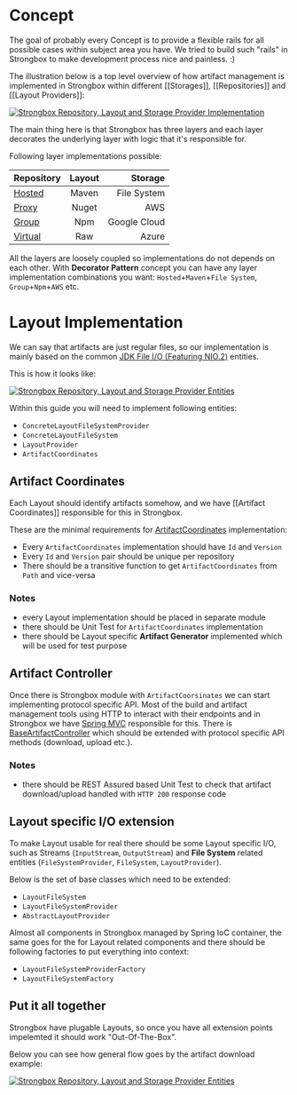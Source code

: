# Concept
The goal of probably every Concept is to provide a flexible rails for all possible cases within subject area you have. We tried to build such "rails" in Strongbox to make development process nice and painless. :)

The illustration below is a top level overview of how artifact management is implemented in Strongbox within different [[Storages]], [[Repositories]] and [[Layout Providers]]:

[![Strongbox Repository, Layout and Storage Provider Implementation](https://github.com/strongbox/strongbox/wiki/resources/images/layout/Strongbox%20Repository%20Layout%20-%20Concept.png)](https://github.com/strongbox/strongbox/wiki/resources/images/layout/Strongbox%20Repository%20Layout%20-%20Concept.png)

The main thing here is that Strongbox has three layers and each layer decorates the underlying layer with logic that it's responsible for.

Following layer implementations possible:

| Repository                      | Layout | Storage      |
| --------------------------------|:------:| ------------:|
| [Hosted](Repositories#hosted)   | Maven  | File System  |
| [Proxy](Repositories#proxy)     | Nuget  | AWS          |
| [Group](Repositories#group)     | Npm    | Google Cloud |
| [Virtual](Repositories#virtual) | Raw    | Azure        |

All the layers are loosely coupled so implementations do not depends on each other. With **Decorator Pattern** concept you can have any layer implementation combinations you want: `Hosted`+`Maven`+`File System`, `Group`+`Npm`+`AWS` etc. 

# Layout Implementation

We can say that artifacts are just regular files, so our implementation is mainly based on the common [JDK File I/O (Featuring NIO.2)](https://docs.oracle.com/javase/tutorial/essential/io/fileio.html) entities. 

This is how it looks like:

[![Strongbox Repository, Layout and Storage Provider Entities](https://github.com/strongbox/strongbox/wiki/resources/images/layout/Strongbox%20Repository%20Layout%20-%20Classes.png)](https://github.com/strongbox/strongbox/wiki/resources/images/layout/Strongbox%20Repository%20Layout%20-%20Classes.png)

Within this guide you will need to implement following entities:
- `ConcreteLayoutFileSystemProvider`
- `ConcreteLayoutFileSystem`
- `LayoutProvider`
- `ArtifactCoordinates`

## Artifact Coordinates

Each Layout should identify artifacts somehow, and we have [[Artifact Coordinates]] responsible for this in Strongbox. 

These are the minimal requirements for [ArtifactCoordinates](https://github.com/strongbox/strongbox/blob/master/strongbox-commons/src/main/java/org/carlspring/strongbox/artifact/coordinates/ArtifactCoordinates.java) implementation: 
- Every `ArtifactCoordinates` implementation should have `Id` and `Version`
- Every `Id` and `Version` pair should be unique per repository
- There should be a transitive function to get `ArtifactCoordinates` from `Path` and vice-versa

### Notes
* every Layout implementation should be placed in separate module
* there should be Unit Test for `ArtifactCoordinates` implementation
* there should be Layout specific **Artifact Generator** implemented which will be used for test purpose

## Artifact Controller

Once there is Strongbox module with `ArtifactCoorsinates` we can start implementing protocol specific API.
Most of the build and artifact management tools using HTTP to interact with their endpoints and in Strongbox we have [Spring MVC](https://docs.spring.io/spring/docs/current/spring-framework-reference/web.html) responsible for this. There is [BaseArtifactController](https://github.com/strongbox/strongbox/blob/master/strongbox-web-core/src/main/java/org/carlspring/strongbox/controllers/BaseArtifactController.java) which should be extended with protocol specific API methods (download, upload etc.).

### Notes
* there should be REST Assured based Unit Test to check that artifact download/upload handled with `HTTP 200` response code


## Layout specific I/O extension
To make Layout usable for real there should be some Layout specific I/O, such as Streams (`InputStream`, `OutputStream`) and **File System** related entities (`FileSystemProvider`, `FileSystem`, `LayoutProvider`).

Below is the set of base classes which need to be extended:
- `LayoutFileSystem`
- `LayoutFileSystemProvider`
- `AbstractLayoutProvider`

Almost all components in Strongbox managed by Spring IoC container, the same goes for the for Layout related components and there should be following factories to put everything into context:
- `LayoutFileSystemProviderFactory`
- `LayoutFileSystemFactory`

## Put it all together
Strongbox have plugable Layouts, so once you have all extension points impelemted it should work "Out-Of-The-Box".

Below you can see how general flow goes by the artifact download example:

[![Strongbox Repository, Layout and Storage Provider Entities](https://github.com/strongbox/strongbox/wiki/resources/images/layout/Strongbox%20Repository%20Layout%20-%20Flow.png)](https://github.com/strongbox/strongbox/wiki/resources/images/layout/Strongbox%20Repository%20Layout%20-%20Flow.png)
